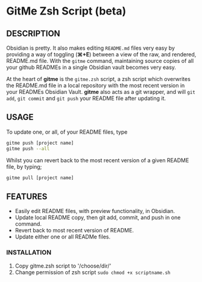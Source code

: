 # GitMe Zsh Script (beta)

## DESCRIPTION
Obsidian is pretty. It also makes editing `README.md` files very easy by providing a way of toggling (**⌘+E**) between a view of the raw, and rendered, README.md file. With the `gitme` command, maintaining source copies of all your github READMEs in a single Obsidian vault becomes very easy.

At the heart of **gitme** is the `gitme.zsh` script, a zsh script which overwrites the README.md file in a local repository with the most recent version in your READMEs Obsidian Vault. **gitme** also acts as a git wrapper, and will `git add`, `git commit` and `git push` your README file after updating it.

## USAGE
To update one, or all, of your README files, type
```bash
gitme push [project name]
gitme push --all
```

Whilst you can revert back to the most recent version of a given README file, by typing;
```bash
gitme pull [project name]
```

## FEATURES
* Easily edit README files, with preview functionality, in Obsidian.
* Update local README copy, then git add, commit, and push in one command.
* Revert back to most recent version of README.
* Update either one or all READMe files.

### INSTALLATION
1. Copy gitme.zsh script to '/choose/dir/' 
3. Change permission of zsh script `sudo chmod +x scriptname.sh`
